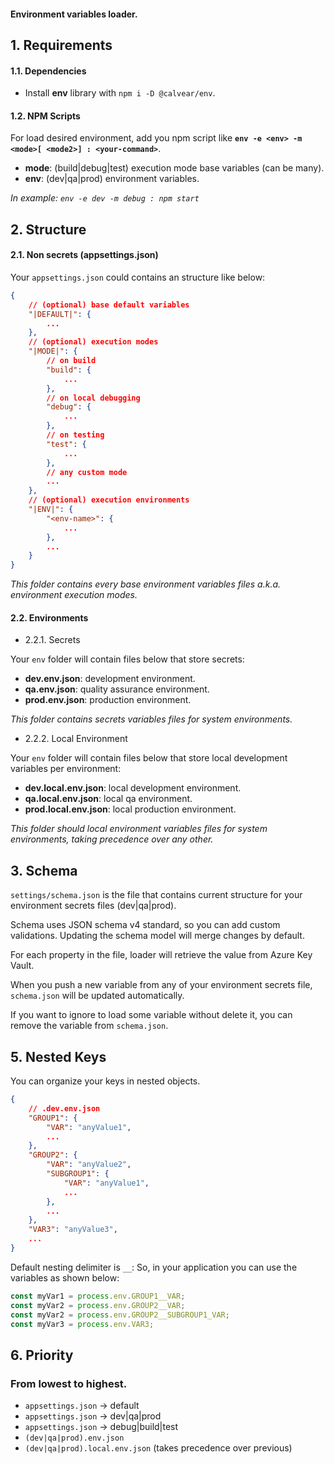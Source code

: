 #### Environment variables loader.

## 1. Requirements

#### 1.1. Dependencies

-   Install **env** library with `npm i -D @calvear/env`.

#### 1.2. NPM Scripts

For load desired environment, add you npm script like **`env -e <env> -m <mode>[ <mode2>] : <your-command>`**.

-   **mode**: (build|debug|test) execution mode base variables (can be many).
-   **env**: (dev|qa|prod) environment variables.

_In example: `env -e dev -m debug : npm start`_

## 2. Structure

#### 2.1. Non secrets (appsettings.json)

Your `appsettings.json` could contains an structure like below:

```json
{
	// (optional) base default variables
	"|DEFAULT|": {
		...
	},
	// (optional) execution modes
	"|MODE|": {
		// on build
		"build": {
			...
		},
		// on local debugging
		"debug": {
			...
		},
		// on testing
		"test": {
			...
		},
		// any custom mode
		...
	},
	// (optional) execution environments
	"|ENV|": {
		"<env-name>": {
			...
		},
		...
	}
}
```

_This folder contains every base environment variables files a.k.a. environment execution modes._

#### 2.2. Environments

-   2.2.1. Secrets

Your `env` folder will contain files below that store secrets:

-   **dev.env.json**: development environment.
-   **qa.env.json**: quality assurance environment.
-   **prod.env.json**: production environment.

_This folder contains secrets variables files for system environments._

-   2.2.2. Local Environment

Your `env` folder will contain files below that store local development variables per environment:

-   **dev.local.env.json**: local development environment.
-   **qa.local.env.json**: local qa environment.
-   **prod.local.env.json**: local production environment.

_This folder should local environment variables files for system environments, taking precedence over any other._

## 3. Schema

`settings/schema.json` is the file that contains current structure for
your environment secrets files (dev|qa|prod).

Schema uses JSON schema v4 standard, so you can add custom validations.
Updating the schema model will merge changes by default.

For each property in the file, loader will retrieve the value from Azure Key
Vault.

When you push a new variable from any of your environment secrets
file, `schema.json` will be updated automatically.

If you want to ignore to load some variable without delete it, you can remove
the variable from `schema.json`.

## 5. Nested Keys

You can organize your keys in nested objects.

```json
{
	// .dev.env.json
	"GROUP1": {
		"VAR": "anyValue1",
		...
	},
	"GROUP2": {
		"VAR": "anyValue2",
		"SUBGROUP1": {
			"VAR": "anyValue1",
			...
		},
		...
	},
	"VAR3": "anyValue3",
	...
}
```

Default nesting delimiter is `__`:
So, in your application you can use the variables as shown below:

```javascript
const myVar1 = process.env.GROUP1__VAR;
const myVar2 = process.env.GROUP2__VAR;
const myVar2 = process.env.GROUP2__SUBGROUP1_VAR;
const myVar3 = process.env.VAR3;
```

## 6. Priority

### From lowest to highest.

-   `appsettings.json` -> default
-   `appsettings.json` -> dev|qa|prod
-   `appsettings.json` -> debug|build|test
-   `(dev|qa|prod).env.json`
-   `(dev|qa|prod).local.env.json` (takes precedence over previous)
